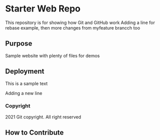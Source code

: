 # Starter Web Repo

This repository is for showing how Git and GitHub work
Adding a line for rebase example, then more changes from myfeature brancch too

## Purpose

Sample website with plenty of files for demos

## Deployment

This is a sample text

Adding a new line

### Copyright

2021 Git copyright. All right reserved

## How to Contribute